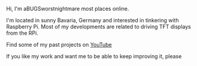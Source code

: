 Hi, I'm aBUGSworstnightmare most places online. 

I'm located in sunny Bavaria, Germany and interested in tinkering with Raspberry Pi. Most of my developments are related to driving TFT displays from the RPi. 

Find some of my past projects on [YouTube](https://www.youtube.com/channel/UCfXBC0xASUtFc6JM_aYxhBg) 

If you like my work and want me to be able to keep improving it, please
